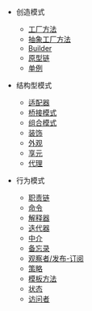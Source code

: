 - 创造模式

  - [工厂方法](src/main/java/com/learnjava/www/createPatterns/factoryMethod/Main.java)
  - [抽象工厂方法](src/main/java/com/learnjava/www/createPatterns/abstractFactoryMethod/Main.java)
  - [Builder](src/main/java/com/learnjava/www/createPatterns/builder/Main.java)
  - [原型链](src/main/java/com/learnjava/www/createPatterns/prototype/Main.java)
  - [单例](src/main/java/com/learnjava/www/createPatterns/singleton/Main.java)
  
- 结构型模式

  - [适配器](src/main/java/com/learnjava/www/structPatterns/adapter)  
  - [桥接模式](src/main/java/com/learnjava/www/structPatterns/bridge)  
  - [组合模式](src/main/java/com/learnjava/www/structPatterns/composite)  
  - [装饰](src/main/java/com/learnjava/www/structPatterns/decorator)  
  - [外观](src/main/java/com/learnjava/www/structPatterns/facade)  
  - [享元](src/main/java/com/learnjava/www/structPatterns/flyweight)  
  - [代理](src/main/java/com/learnjava/www/structPatterns/proxy)  
  
- 行为模式

  - [职责链](src/main/java/com/learnjava/www/behavioralPatterns/chainofResponsibility)  
  - [命令](src/main/java/com/learnjava/www/behavioralPatterns/command)  
  - [解释器](src/main/java/com/learnjava/www/behavioralPatterns/interpreter)  
  - [迭代器](src/main/java/com/learnjava/www/behavioralPatterns/iterator)  
  - [中介](src/main/java/com/learnjava/www/behavioralPatterns/mediator)  
  - [备忘录](src/main/java/com/learnjava/www/behavioralPatterns/memento)  
  - [观察者/发布-订阅](src/main/java/com/learnjava/www/behavioralPatterns/observer)  
  - [策略](src/main/java/com/learnjava/www/behavioralPatterns/strategy)  
  - [模板方法](src/main/java/com/learnjava/www/behavioralPatterns/templatemethod)  
  - [状态](src/main/java/com/learnjava/www/behavioralPatterns/state)  
  - [访问者](src/main/java/com/learnjava/www/behavioralPatterns/visitor)  